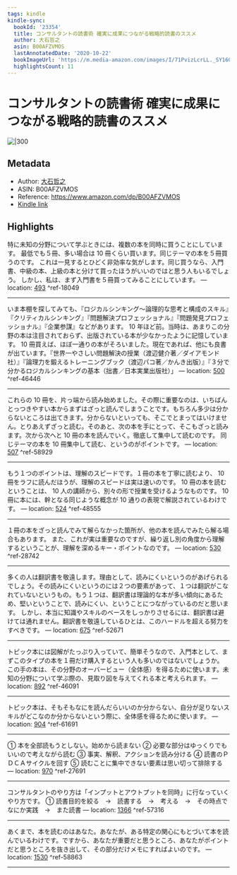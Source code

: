```yaml
---
tags: kindle
kindle-sync:
  bookId: '23354'
  title: コンサルタントの読書術 確実に成果につながる戦略的読書のススメ
  author: 大石哲之
  asin: B00AFZVMOS
  lastAnnotatedDate: '2020-10-22'
  bookImageUrl: 'https://m.media-amazon.com/images/I/71PvizLcrLL._SY160.jpg'
  highlightsCount: 11
---
```


# コンサルタントの読書術 確実に成果につながる戦略的読書のススメ
![|300](https://m.media-amazon.com/images/I/71PvizLcrLL.jpg)
## Metadata
* Author: [大石哲之](https://www.amazon.comundefined)
* ASIN: B00AFZVMOS
* Reference: https://www.amazon.com/dp/B00AFZVMOS
* [Kindle link](kindle://book?action=open&asin=B00AFZVMOS)

## Highlights
特に未知の分野について学ぶときには、複数の本を同時に買うことにしています。 最低でも５冊、多い場合は 10 冊くらい買います。同じテーマの本を５冊買うのです。 これは一見するとひどく非効率な気がします。同じ買うなら、入門書、中級の本、上級の本と分けて買ったほうがいいのではと思う人もいるでしょう。 しかし、私は、まず入門書を５冊買ってみることにしています。 — location: [493](kindle://book?action=open&asin=B00AFZVMOS&location=493) ^ref-18049

---
いま本棚を探してみても、『ロジカルシンキング～論理的な思考と構成のスキル』『クリティカルシンキング』『問題解決プロフェッショナル』『問題発見プロフェッショナル』『企業参謀』などがあります。 10 年ほど前。当時は、あまりこの分野の本は注目されておらず、出版されている本が少なかったように記憶しています。 10 冊買えば、ほぼ一通りの本がそろいました。現在であれば、他にも良書が出ています。『世界一やさしい問題解決の授業（渡辺健介著／ダイアモンド社）』『論理力を鍛えるトレーニングブック（渡辺パコ著／かんき出版）』『３分で分かるロジカルシンキングの基本（拙書／日本実業出版社）」 — location: [500](kindle://book?action=open&asin=B00AFZVMOS&location=500) ^ref-46446

---
これらの 10 冊を、片っ端から読み始めました。その際に重要なのは、いちばんとっつきやすい本からまずはざっと読んでしまうことです。もちろん多少は分からないところは出てきます。分からないといっても、そこでとまってはいけません。とりあえずざっと読む。そのあと、次の本を手にとって、そこもざっと読みます。次から次へと 10 冊の本を読んでいく。徹底して集中して読むのです。 同じテーマの本を 10 冊集中して読む、というのがポイントです。 — location: [507](kindle://book?action=open&asin=B00AFZVMOS&location=507) ^ref-58929

---
もう１つのポイントは、理解のスピードです。１冊の本を丁寧に読むより、 10 冊をラフに読んだほうが、理解のスピードは実は速いのです。 10 冊の本を読むということは、 10 人の講師から、別々の形で授業を受けるようなものです。 10 冊に本には、幹となる同じような概念が 10 通りの表現で解説されているわけです。 — location: [524](kindle://book?action=open&asin=B00AFZVMOS&location=524) ^ref-48555

---
１冊の本をざっと読んでみて解らなかった箇所が、他の本を読んでみたら解る場合もあります。 また、これが実は重要なのですが、繰り返し別の角度から理解するということが、理解を深めるキー・ポイントなのです。 — location: [530](kindle://book?action=open&asin=B00AFZVMOS&location=530) ^ref-28742

---
多くの人は翻訳書を敬遠します。理由として、読みにくいというのがあげられるでしょう。その読みにくいというのには２つの要素があって、１つは翻訳がこなれていないというもの。もう１つは、翻訳書は理論的な本が多い傾向にあるため、堅いということで、読みにくい、ということにつながっているのだと思います。 しかし、本当に知識やスキルのベースをしっかりさせるには、翻訳書は避けては通れません。翻訳書を敬遠しているひとは、このハードルを超える努力をすべきです。 — location: [675](kindle://book?action=open&asin=B00AFZVMOS&location=675) ^ref-52671

---
トピック本には図解がたっぷり入っていて、簡単そうなので、入門本として、まずこのタイプの本を１冊だけ購入するという人も多いのではないでしょうか。 この手の本は、その分野のオーバービュー（全体感）を得るために使います。未知の分野について学ぶ際の、見取り図を与えてくれる本と考えられます。 — location: [892](kindle://book?action=open&asin=B00AFZVMOS&location=892) ^ref-46091

---
トピック本は、そもそもなにを読んだらいいのか分からない、自分が足りないスキルがどこなのか分からないという際に、全体感を得るために使います。 — location: [904](kindle://book?action=open&asin=B00AFZVMOS&location=904) ^ref-61691

---
① 本を全部読もうとしない。始めから読まない ② 必要な部分はゆっくりでもいいので考えながら読む ③ 事実、解釈、アクションを読み分ける ④ 読書のＰＤＣＡサイクルを回す ⑤ 読むことに集中できない要素は思い切って排除する — location: [970](kindle://book?action=open&asin=B00AFZVMOS&location=970) ^ref-27691

---
コンサルタントのやり方は「インプットとアウトプットを同時」に行なっていくやり方です。 ① 読書目的を絞る　→　読書する　→　考える　→　その時点でなにか実践　→　また読書 — location: [1366](kindle://book?action=open&asin=B00AFZVMOS&location=1366) ^ref-57316

---
あくまで、本を読むのはあなた。あなたが、ある特定の関心にもとづいて本を読んでいるわけです。ですから、あなたが重要だと思うところ、あなたがポイントだと思うところを抜き出して、その部分だけメモにすればよいのです。 — location: [1530](kindle://book?action=open&asin=B00AFZVMOS&location=1530) ^ref-58863

---
